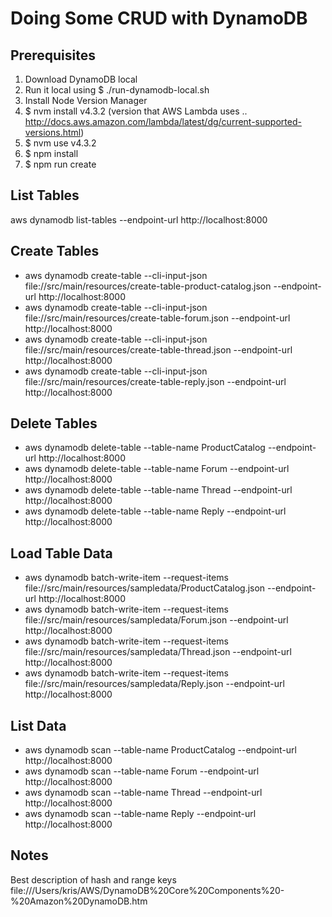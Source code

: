 Doing Some CRUD with DynamoDB
=============================

Prerequisites
-------------
1. Download DynamoDB local
2. Run it local using $ ./run-dynamodb-local.sh
3. Install Node Version Manager
4. $ nvm install v4.3.2 (version that AWS Lambda uses .. http://docs.aws.amazon.com/lambda/latest/dg/current-supported-versions.html) 
5. $ nvm use v4.3.2
6. $ npm install
7. $ npm run create

List Tables
-----------
aws dynamodb list-tables --endpoint-url http://localhost:8000

Create Tables
-------------
* aws dynamodb create-table --cli-input-json file://src/main/resources/create-table-product-catalog.json --endpoint-url http://localhost:8000
* aws dynamodb create-table --cli-input-json file://src/main/resources/create-table-forum.json --endpoint-url http://localhost:8000
* aws dynamodb create-table --cli-input-json file://src/main/resources/create-table-thread.json --endpoint-url http://localhost:8000
* aws dynamodb create-table --cli-input-json file://src/main/resources/create-table-reply.json --endpoint-url http://localhost:8000

Delete Tables
-------------
* aws dynamodb delete-table --table-name ProductCatalog --endpoint-url http://localhost:8000
* aws dynamodb delete-table --table-name Forum --endpoint-url http://localhost:8000
* aws dynamodb delete-table --table-name Thread --endpoint-url http://localhost:8000
* aws dynamodb delete-table --table-name Reply --endpoint-url http://localhost:8000

Load Table Data
---------------
* aws dynamodb batch-write-item --request-items file://src/main/resources/sampledata/ProductCatalog.json --endpoint-url http://localhost:8000
* aws dynamodb batch-write-item --request-items file://src/main/resources/sampledata/Forum.json --endpoint-url http://localhost:8000
* aws dynamodb batch-write-item --request-items file://src/main/resources/sampledata/Thread.json --endpoint-url http://localhost:8000
* aws dynamodb batch-write-item --request-items file://src/main/resources/sampledata/Reply.json --endpoint-url http://localhost:8000


List Data
---------
* aws dynamodb scan --table-name ProductCatalog --endpoint-url http://localhost:8000
* aws dynamodb scan --table-name Forum --endpoint-url http://localhost:8000
* aws dynamodb scan --table-name Thread --endpoint-url http://localhost:8000
* aws dynamodb scan --table-name Reply --endpoint-url http://localhost:8000

Notes
-----
Best description of hash and range keys file:///Users/kris/AWS/DynamoDB%20Core%20Components%20-%20Amazon%20DynamoDB.htm







